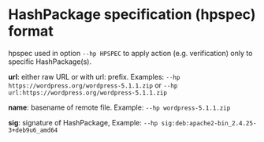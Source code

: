 # HashPackage specification (hpspec) format
hpspec used in option `--hp HPSPEC` to apply action (e.g. verification) only to specific HashPackage(s).

**url**: either raw URL or with url: prefix. Examples: `--hp https://wordpress.org/wordpress-5.1.1.zip` or `--hp url:https://wordpress.org/wordpress-5.1.1.zip`

**name**: basename of remote file. Example: `--hp wordpress-5.1.1.zip`

**sig**: signature of HashPackage, Example: `--hp sig:deb:apache2-bin_2.4.25-3+deb9u6_amd64`
